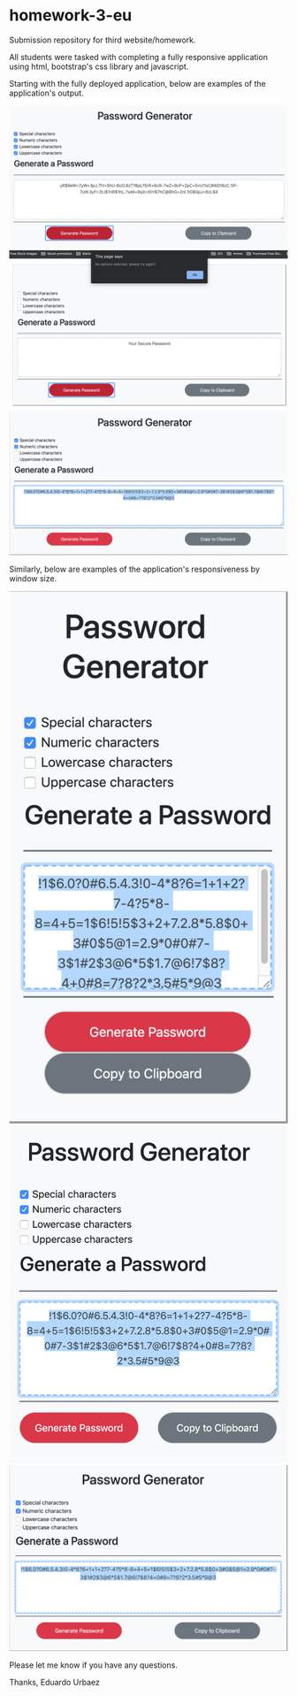 # homework-3-eu

Submission repository for third website/homework. 

All students were tasked with completing a fully responsive application using html, bootstrap's css library and javascript. 

Starting with the fully deployed application, below are examples of the application's output. 

![Password Generator Example 1](assets/images/Screenshots/Screen_Shot_1.png)
![Password Generator Example 2](assets/images/Screenshots/Screen_Shot_2.png)
![Password Generator Example 3](assets/images/Screenshots/Screen_Shot_3.png)

Similarly, below are examples of the application's responsiveness by window size. 

![Password Generator Example 4](assets/images/Screenshots/Screen_Shot_4.png)
![Password Generator Example 5](assets/images/Screenshots/Screen_Shot_5.png)
![Password Generator Example 6](assets/images/Screenshots/Screen_Shot_6.png)
 
Please let me know if you have any questions. 

Thanks,
Eduardo Urbaez
